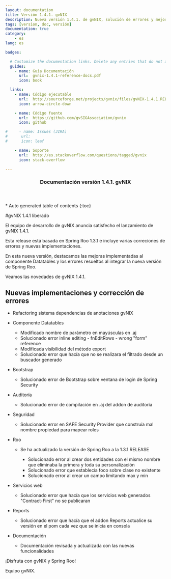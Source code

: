 ```yaml
---
layout: documentation
title: Versión 1.4.1. gvNIX
description: Nueva versión 1.4.1. de gvNIX, solución de errores y mejoras
tags: [version, doc, versión]
documentation: true
category:
    - es
lang: es

badges:

  # Customize the documentation links. Delete any entries that do not apply.
  guides:
    - name: Guía Documentación
      url:  gvnix-1.4.1-reference-docs.pdf
      icon: book

  links:
    - name: Código ejecutable
      url:  http://sourceforge.net/projects/gvnix/files/gvNIX-1.4.1.RELEASE.zip/download
      icon: arrow-circle-down

    - name: Código fuente
      url:  https://github.com/gvSIGAssociation/gvnix
      icon: github

#     - name: Issues (JIRA)
#      url:
#      icon: leaf

    - name: Soporte
      url:  http://es.stackoverflow.com/questions/tagged/gvnix
      icon: stack-overflow

---
```


<section id="table-of-contents" class="toc">
  <header>
    <h3>Documentación versión 1.4.1. gvNIX</h3>
  </header>
<div id="drawer" markdown="1">
*  Auto generated table of contents
{:toc}
</div>
</section><!-- /#table-of-contents -->

#gvNIX 1.4.1 liberado

El equipo de desarrollo de gvNIX anuncia satisfecho el lanzamiento de gvNIX 1.4.1.

Esta release está basada en Spring Roo 1.3.1 e incluye varias correciones de errores
y nuevas implementaciones.

En esta nueva versión, destacamos las mejoras implementadas al componente Datatables y
los errores resueltos al integrar la nueva versión de Spring Roo.


Veamos las novedades de gvNIX 1.4.1.


## Nuevas implementaciones y corrección de errores

* Refactoring sistema dependencias de anotaciones gvNIX

* Componente Datatables

  * Modificado nombre de parámetro en mayúsculas en .aj
  * Solucionado error inline editing - fnEditRows - wrong "form" reference
  * Modificada visibilidad del método export
  * Solucionado error que hacía que no se realizara el filtrado desde un buscador generado

* Bootstrap

  * Solucionado error de Bootstrap sobre ventana de login de Spring Security

* Auditoría

  * Solucionado error de compilación en .aj del addon de auditoría

* Seguridad

  * Solucionado error en SAFE Security Provider que construía mal nombre propiedad para mapear roles

* Roo

  * Se ha actualizado la versión de Spring Roo a la 1.3.1.RELEASE

    * Solucionado error al crear dos entidades con el mismo nombre que eliminaba la primera y toda su personalización
    * Solucionado error que establecía foco sobre clase no existente
    * Solucionado error al crear un campo limitando max y min

* Servicios web

  * Solucionado error que hacía que los servicios web generados "Contract-First" no se publicaran

* Reports

  * Solucionado error que hacía que el addon Reports actualice su versión en el pom cada vez que se inicia en consola

* Documentación

  * Documentación revisada y actualizada con las nuevas funcionalidades


¡Disfruta con gvNIX y Spring Roo!

Equipo gvNIX.
